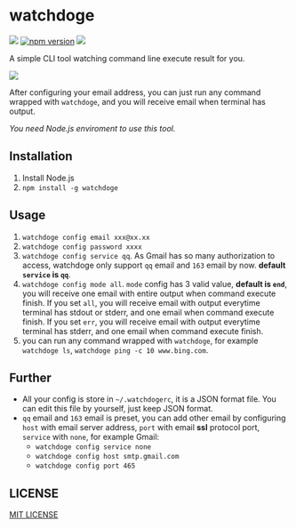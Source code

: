 # watchdoge

[![](https://travis-ci.org/altair21/watchdoge.svg?branch=master)](https://travis-ci.org/altair21/watchdoge)
[![npm version](https://img.shields.io/npm/v/watchdoge.svg)](https://www.npmjs.com/package/watchdoge)
[![](https://img.shields.io/npm/l/watchdoge.svg)](https://github.com/altair21/watchdoge/blob/master/LICENSE)

A simple CLI tool watching command line execute result for you.

![](https://ws1.sinaimg.cn/large/9ce43335gy1femb4iywslj20go0go0tr.jpg)

After configuring your email address, you can just run any command wrapped with `watchdoge`, and you will receive email when terminal has output. 

*You need Node.js enviroment to use this tool.*

## Installation

1. Install Node.js
2. `npm install -g watchdoge`

## Usage

1. `watchdoge config email xxx@xx.xx`
2. `watchdoge config password xxxx`
3. `watchdoge config service qq`. As Gmail has so many authorization to access, watchdoge only support `qq` email and `163` email by now. **default `service` is `qq`**.
4. `watchdoge config mode all`. `mode` config has 3 valid value, **default is `end`**, you will receive one email with entire output when command execute finish. If you set `all`, you will receive email with output everytime terminal has stdout or stderr, and one email when command execute finish. If you set `err`, you will receive email with output everytime terminal has stderr, and one email when command execute finish.
5. you can run any command wrapped with `watchdoge`, for example `watchdoge ls`, `watchdoge ping -c 10 www.bing.com`.

## Further

- All your config is store in `~/.watchdogerc`, it is a JSON format file. You can edit this file by yourself, just keep JSON format.
- `qq` email and `163` email is preset, you can add other email by configuring `host` with email server address, `port` with email **ssl** protocol port, `service` with `none`, for example Gmail:
  - `watchdoge config service none`
  - `watchdoge config host smtp.gmail.com`
  - `watchdoge config port 465`

## LICENSE

[MIT LICENSE](https://github.com/altair21/watchdoge/blob/master/LICENSE)


